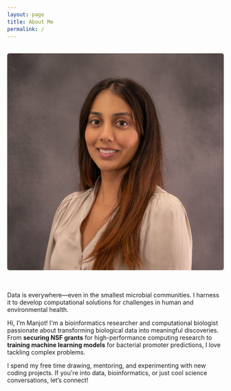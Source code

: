 ```yaml
---
layout: page
title: About Me
permalink: /
---
```


<div class="about-container">
  <div class="about-image">
    <img src="/images/profile.jpg" alt="Manjot Nagyal" class="profile-image">
  </div>
  <div class="about-content">
  <p>Data is everywhere—even in the smallest microbial communities. I harness it to develop computational solutions for challenges in human and environmental health. 
  </p>
  <p>Hi, I’m Manjot! I'm a bioinformatics researcher and computational biologist passionate about transforming biological data into meaningful discoveries. From <b>securing NSF grants</b> for high-performance computing research to <b>training machine learning models</b> for bacterial promoter predictions, I love tackling complex problems. 
    </p>
    <p>
    I spend my free time drawing, mentoring, and experimenting with new coding projects. If you're into data, bioinformatics, or just cool science conversations, let’s connect!</p>

<style>
  .about-container {
    display: flex;
    flex-wrap: wrap;
    gap: 2rem;
    margin-top: 2rem;
  }
  
  .about-image {
    flex: 1;
    min-width: 250px;
  }
  
  .about-content {
    flex: 2;
    min-width: 300px;
  }
  
  .profile-image {
    max-width: 100%;
    border-radius: 5px;
  }
  
  @media (max-width: 768px) {
    .about-container {
      flex-direction: column;
    }
  }
</style>
